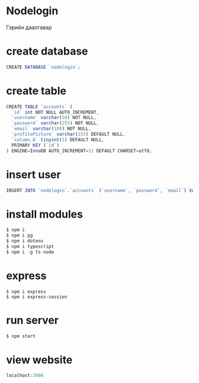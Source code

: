 # Nodelogin
Гэрийн даалгавар

# create database
```javascript
CREATE DATABASE `nodelogin`;
```
# create table 
```javascript
CREATE TABLE `accounts` (
  `id` int NOT NULL AUTO_INCREMENT,
  `username` varchar(50) NOT NULL,
  `password` varchar(255) NOT NULL,
  `email` varchar(100) NOT NULL,
  `profilePicture` varchar(255) DEFAULT NULL,
  `column_6` tinyint(1) DEFAULT NULL,
  PRIMARY KEY (`id`)
) ENGINE=InnoDB AUTO_INCREMENT=31 DEFAULT CHARSET=utf8;
```
# insert user
```javascript
INSERT INTO `nodelogin`.`accounts` (`username`, `password`, `email`) VALUES ('test', 'test', 'test@test.com');
```
# install modules
```javascript
$ npm i
$ npm i pg
$ npm i dotenv
$ npm i typescript
$ npm i -g ts-node 
```
# express
```express
$ npm i express
$ npm i express-session
```
# run server
```javascript
$ npm start
```
# view website
```javascript
localhost:3000
```
